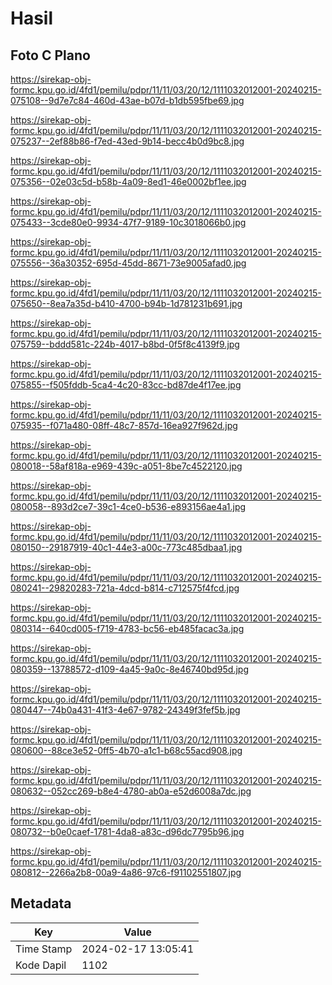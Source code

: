 # Hasil

## Foto C Plano

https://sirekap-obj-formc.kpu.go.id/4fd1/pemilu/pdpr/11/11/03/20/12/1111032012001-20240215-075108--9d7e7c84-460d-43ae-b07d-b1db595fbe69.jpg

https://sirekap-obj-formc.kpu.go.id/4fd1/pemilu/pdpr/11/11/03/20/12/1111032012001-20240215-075237--2ef88b86-f7ed-43ed-9b14-becc4b0d9bc8.jpg

https://sirekap-obj-formc.kpu.go.id/4fd1/pemilu/pdpr/11/11/03/20/12/1111032012001-20240215-075356--02e03c5d-b58b-4a09-8ed1-46e0002bf1ee.jpg

https://sirekap-obj-formc.kpu.go.id/4fd1/pemilu/pdpr/11/11/03/20/12/1111032012001-20240215-075433--3cde80e0-9934-47f7-9189-10c3018066b0.jpg

https://sirekap-obj-formc.kpu.go.id/4fd1/pemilu/pdpr/11/11/03/20/12/1111032012001-20240215-075556--36a30352-695d-45dd-8671-73e9005afad0.jpg

https://sirekap-obj-formc.kpu.go.id/4fd1/pemilu/pdpr/11/11/03/20/12/1111032012001-20240215-075650--8ea7a35d-b410-4700-b94b-1d781231b691.jpg

https://sirekap-obj-formc.kpu.go.id/4fd1/pemilu/pdpr/11/11/03/20/12/1111032012001-20240215-075759--bddd581c-224b-4017-b8bd-0f5f8c4139f9.jpg

https://sirekap-obj-formc.kpu.go.id/4fd1/pemilu/pdpr/11/11/03/20/12/1111032012001-20240215-075855--f505fddb-5ca4-4c20-83cc-bd87de4f17ee.jpg

https://sirekap-obj-formc.kpu.go.id/4fd1/pemilu/pdpr/11/11/03/20/12/1111032012001-20240215-075935--f071a480-08ff-48c7-857d-16ea927f962d.jpg

https://sirekap-obj-formc.kpu.go.id/4fd1/pemilu/pdpr/11/11/03/20/12/1111032012001-20240215-080018--58af818a-e969-439c-a051-8be7c4522120.jpg

https://sirekap-obj-formc.kpu.go.id/4fd1/pemilu/pdpr/11/11/03/20/12/1111032012001-20240215-080058--893d2ce7-39c1-4ce0-b536-e893156ae4a1.jpg

https://sirekap-obj-formc.kpu.go.id/4fd1/pemilu/pdpr/11/11/03/20/12/1111032012001-20240215-080150--29187919-40c1-44e3-a00c-773c485dbaa1.jpg

https://sirekap-obj-formc.kpu.go.id/4fd1/pemilu/pdpr/11/11/03/20/12/1111032012001-20240215-080241--29820283-721a-4dcd-b814-c712575f4fcd.jpg

https://sirekap-obj-formc.kpu.go.id/4fd1/pemilu/pdpr/11/11/03/20/12/1111032012001-20240215-080314--640cd005-f719-4783-bc56-eb485facac3a.jpg

https://sirekap-obj-formc.kpu.go.id/4fd1/pemilu/pdpr/11/11/03/20/12/1111032012001-20240215-080359--13788572-d109-4a45-9a0c-8e46740bd95d.jpg

https://sirekap-obj-formc.kpu.go.id/4fd1/pemilu/pdpr/11/11/03/20/12/1111032012001-20240215-080447--74b0a431-41f3-4e67-9782-24349f3fef5b.jpg

https://sirekap-obj-formc.kpu.go.id/4fd1/pemilu/pdpr/11/11/03/20/12/1111032012001-20240215-080600--88ce3e52-0ff5-4b70-a1c1-b68c55acd908.jpg

https://sirekap-obj-formc.kpu.go.id/4fd1/pemilu/pdpr/11/11/03/20/12/1111032012001-20240215-080632--052cc269-b8e4-4780-ab0a-e52d6008a7dc.jpg

https://sirekap-obj-formc.kpu.go.id/4fd1/pemilu/pdpr/11/11/03/20/12/1111032012001-20240215-080732--b0e0caef-1781-4da8-a83c-d96dc7795b96.jpg

https://sirekap-obj-formc.kpu.go.id/4fd1/pemilu/pdpr/11/11/03/20/12/1111032012001-20240215-080812--2266a2b8-00a9-4a86-97c6-f91102551807.jpg


## Metadata

| Key        | Value               |
| ---------- | ------------------- |
| Time Stamp | 2024-02-17 13:05:41 |
| Kode Dapil | 1102                |



